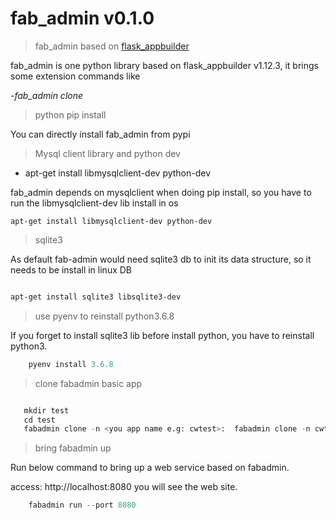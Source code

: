 # fab_admin v0.1.0


> fab_admin based on [flask_appbuilder](https://github.com/cw1427/Flask-AppBuilder)

fab_admin is one python library based on flask_appbuilder v1.12.3, it brings some extension commands like

 -*fab_admin clone*

> python pip install

You can directly install fab_admin from pypi

> Mysql client library and python dev

 - apt-get install libmysqlclient-dev python-dev

fab_admin depends on mysqlclient when doing pip install, so you have to run the libmysqlclient-dev lib install in os

```linux
apt-get install libmysqlclient-dev python-dev
```

> sqlite3

As default fab-admin would need sqlite3 db to init its data structure, so it needs to be install in linux DB

```bash

apt-get install sqlite3 libsqlite3-dev
```

> use pyenv to reinstall python3.6.8

If you forget to install sqlite3 lib before install python, you have to reinstall python3.

```python
    pyenv install 3.6.8
```

> clone fabadmin basic app

```python

   mkdir test
   cd test
   fabadmin clone -n <you app name e.g: cwtest>:  fabadmin clone -n cwtest
```

> bring fabadmin up

Run below command to bring up a web service based on fabadmin.

access:  http://localhost:8080  you will see the web site.


```python
    fabadmin run --port 8080
```

